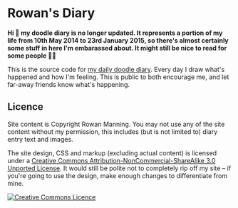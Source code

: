 
Rowan's Diary
=============

**Hi :wave: my doodle diary is no longer updated. It represents a portion of my life from 10th May 2014 to 23rd January 2015, so there's almost certainly some stuff in here I'm embarassed about. It might still be nice to read for some people 🤷‍♂️**

This is the source code for [my daily doodle diary][site]. Every day I draw what's happened and how I'm feeling. This is public to both encourage me, and let far-away friends know what's happening.


Licence
-------

Site content is Copyright Rowan Manning. You may not use any of the site content without my permission, this includes (but is not limited to) diary entry text and images.

The site design, CSS and markup (excluding actual content) is licensed under a [Creative Commons Attribution-NonCommercial-ShareAlike 3.0 Unported License][cc-by-nc-sa]. It would still be polite not to completely rip off my site – if you're going to use the design, make enough changes to differentiate from mine.

[![Creative Commons Licence][cc-img]][cc-by-nc-sa]



[cc-by-nc-sa]: http://creativecommons.org/licenses/by-nc-sa/3.0/deed.en_GB
[cc-img]: http://i.creativecommons.org/l/by-nc-sa/3.0/88x31.png
[site]: http://diary.rowanmanning.com/
